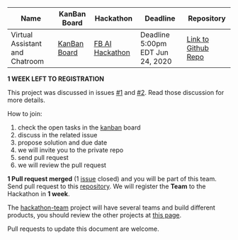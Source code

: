 |Name   | KanBan Board | Hackathon | Deadline | Repository |
|---|---|---|---|---|
| Virtual Assistant and Chatroom  | [KanBan Board][3] | [FB AI Hackathon][4]   | Deadline 5:00pm EDT Jun 24, 2020  | [Link to Github Repo][6] |

**1 WEEK LEFT TO REGISTRATION**

This project was discussed in issues [#1][1] and [#2][2]. Read those discussion for more details.

[1]: https://github.com/fabriziobertoglio1987/hackathon-team/issues/1 
[2]: https://github.com/fabriziobertoglio1987/hackathon-team/issues/8

How to join:

1) check the open tasks in the [kanban][3] board
2) discuss in the related issue
3) propose solution and due date
4) we will invite you to the private repo
5) send pull request
6) we will review the pull request

**1 Pull request merged** (1 [issue][3] closed) and you will be part of this team. Send pull request to this [repository][5].
We will register the **Team** to the Hackathon in **1 week**.

The [hackathon-team][5] project will have several teams and build different products, you should review the other projects at [this page][6].

Pull requests to update this document are welcome.

[3]: https://github.com/fabriziobertoglio1987/hackathon-team/projects/2
[4]: https://fbai2.devpost.com/?ref_content=online-hackathons&ref_feature=challenge&ref_medium=facebook-channel
[5]: https://github.com/fabriziobertoglio1987/hackathon-team#projects
[6]: https://github.com/fabriziobertoglio1987/alex
